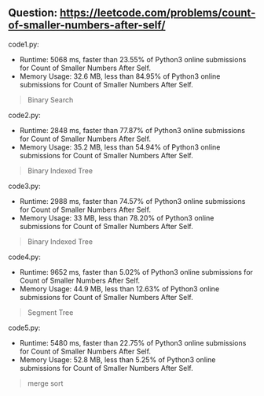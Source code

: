 ## Question: https://leetcode.com/problems/count-of-smaller-numbers-after-self/

code1.py:
* Runtime: 5068 ms, faster than 23.55% of Python3 online submissions for Count of Smaller Numbers After Self.
* Memory Usage: 32.6 MB, less than 84.95% of Python3 online submissions for Count of Smaller Numbers After Self.
> Binary Search

code2.py:
* Runtime: 2848 ms, faster than 77.87% of Python3 online submissions for Count of Smaller Numbers After Self.
* Memory Usage: 35.2 MB, less than 54.94% of Python3 online submissions for Count of Smaller Numbers After Self.
> Binary Indexed Tree

code3.py:
* Runtime: 2988 ms, faster than 74.57% of Python3 online submissions for Count of Smaller Numbers After Self.
* Memory Usage: 33 MB, less than 78.20% of Python3 online submissions for Count of Smaller Numbers After Self.
> Binary Indexed Tree

code4.py:
* Runtime: 9652 ms, faster than 5.02% of Python3 online submissions for Count of Smaller Numbers After Self.
* Memory Usage: 44.9 MB, less than 12.63% of Python3 online submissions for Count of Smaller Numbers After Self.
> Segment Tree

code5.py:
* Runtime: 5480 ms, faster than 22.75% of Python3 online submissions for Count of Smaller Numbers After Self.
* Memory Usage: 52.8 MB, less than 5.25% of Python3 online submissions for Count of Smaller Numbers After Self.
> merge sort